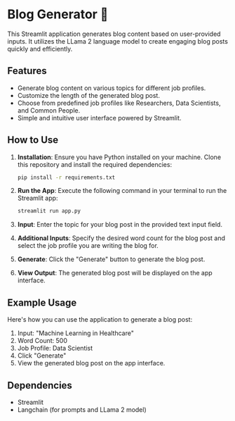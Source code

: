
# Blog Generator 🤖

This Streamlit application generates blog content based on user-provided inputs. It utilizes the LLama 2 language model to create engaging blog posts quickly and efficiently.

## Features

- Generate blog content on various topics for different job profiles.
- Customize the length of the generated blog post.
- Choose from predefined job profiles like Researchers, Data Scientists, and Common People.
- Simple and intuitive user interface powered by Streamlit.

## How to Use

1. **Installation**: Ensure you have Python installed on your machine. Clone this repository and install the required dependencies:

    ```bash
    pip install -r requirements.txt
    ```

2. **Run the App**: Execute the following command in your terminal to run the Streamlit app:

    ```bash
    streamlit run app.py
    ```

3. **Input**: Enter the topic for your blog post in the provided text input field.

4. **Additional Inputs**: Specify the desired word count for the blog post and select the job profile you are writing the blog for.

5. **Generate**: Click the "Generate" button to generate the blog post.

6. **View Output**: The generated blog post will be displayed on the app interface.

## Example Usage

Here's how you can use the application to generate a blog post:

1. Input: "Machine Learning in Healthcare"
2. Word Count: 500
3. Job Profile: Data Scientist
4. Click "Generate"
5. View the generated blog post on the app interface.

## Dependencies

- Streamlit
- Langchain (for prompts and LLama 2 model)

